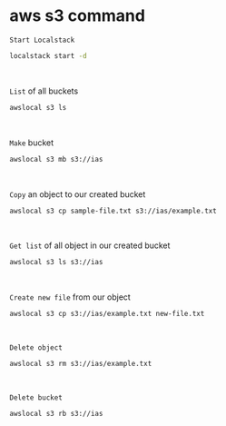 # aws s3 command

`Start Localstack`

```bash
localstack start -d
```

&nbsp;

`List` of all buckets

```bash
awslocal s3 ls
```

&nbsp;

`Make` bucket

```bash
awslocal s3 mb s3://ias
```

&nbsp;

`Copy` an object to our created bucket

```bash
awslocal s3 cp sample-file.txt s3://ias/example.txt
```

&nbsp;

`Get list` of all object in our created bucket

```bash
awslocal s3 ls s3://ias
```

&nbsp;

`Create new file` from our object

```bash
awslocal s3 cp s3://ias/example.txt new-file.txt
```

&nbsp;

`Delete object`

```bash
awslocal s3 rm s3://ias/example.txt
```

&nbsp;

`Delete bucket`

```bash
awslocal s3 rb s3://ias
```

&nbsp;
